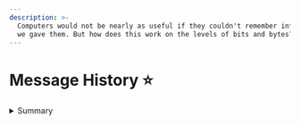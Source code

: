 ```yaml
---
description: >-
  Computers would not be nearly as useful if they couldn't remember information
  we gave them. But how does this work on the levels of bits and bytes?
---
```


# Message History ⭐

<details>

<summary>Summary</summary>

In this lesson, you'll learn:

* ...
* ...

This lesson is relevant for [Exercise 6: Text Messages](https://docs.google.com/viewer?url=https://raw.githubusercontent.com/winf-hsos/lifi-exercises/master/exercises/06\_exercise\_text\_messages.pdf).

</details>

